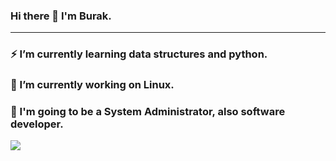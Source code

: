 ### Hi there 👋 I'm Burak.
<hr>
<h3> ⚡ I’m currently learning data structures and python. </h3> 
<h3> 🔭 I’m currently working on Linux. </h3> 
<h3> 👯 I'm going to be a System Administrator, also software developer. </h3>  


<!--
**Burakherdogan/burakherdogan** is a ✨ _special_ ✨ repository because its `README.md` (this file) appears on your GitHub profile.

Here are some ideas to get you started:

- 🔭 I’m currently working on ...
- 🌱 I’m currently learning ...
- 👯 I’m looking to collaborate on ...
- 🤔 I’m looking for help with ...
- 💬 Ask me about ...
- 📫 How to reach me: ...
- 😄 Pronouns: ...
- ⚡ Fun fact: ...
-->

![](https://github-readme-stats.vercel.app/api/top-langs/?username=burakherdogan&exclude_repo=github-readme-stats,anuraghazra.github.io)

